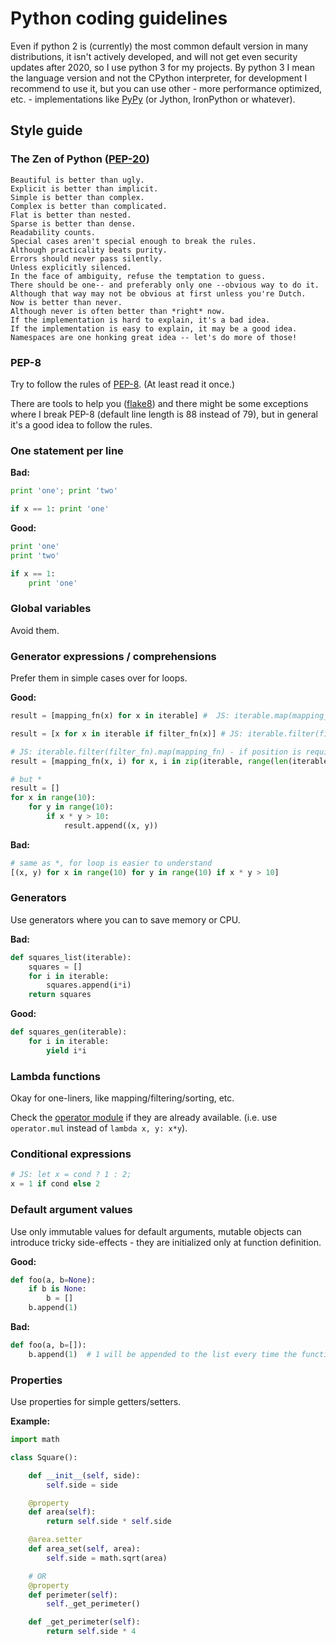 # Python coding guidelines

Even if python 2 is (currently) the most common default version in many distributions, it isn't actively developed, and will not get even security updates after 2020, so I use python 3 for my projects.
By python 3 I mean the language version and not the CPython interpreter, for development I recommend to use it, but you can use other - more performance optimized, etc. - implementations like [PyPy](https://pypy.org/) (or Jython, IronPython or whatever).

## Style guide

### The Zen of Python ([PEP-20](https://www.python.org/dev/peps/pep-0020/))

```
Beautiful is better than ugly.
Explicit is better than implicit.
Simple is better than complex.
Complex is better than complicated.
Flat is better than nested.
Sparse is better than dense.
Readability counts.
Special cases aren't special enough to break the rules.
Although practicality beats purity.
Errors should never pass silently.
Unless explicitly silenced.
In the face of ambiguity, refuse the temptation to guess.
There should be one-- and preferably only one --obvious way to do it.
Although that way may not be obvious at first unless you're Dutch.
Now is better than never.
Although never is often better than *right* now.
If the implementation is hard to explain, it's a bad idea.
If the implementation is easy to explain, it may be a good idea.
Namespaces are one honking great idea -- let's do more of those!
```

### PEP-8

Try to follow the rules of [PEP-8](https://www.python.org/dev/peps/pep-0008/). (At least read it once.)

There are tools to help you ([flake8](http://flake8.pycqa.org/)) and there might be some exceptions where I break PEP-8 (default line length is 88 instead of 79), but in general it's a good idea to follow the rules.

### One statement per line

**Bad:**
```python
print 'one'; print 'two'

if x == 1: print 'one'
```

**Good:**
```python
print 'one'
print 'two'

if x == 1:
    print 'one'
```

### Global variables

Avoid them.

### Generator expressions / comprehensions

Prefer them in simple cases over for loops.

**Good:**
```python
result = [mapping_fn(x) for x in iterable] #  JS: iterable.map(mapping_fn)

result = [x for x in iterable if filter_fn(x)] # JS: iterable.filter(filter_fn)

# JS: iterable.filter(filter_fn).map(mapping_fn) - if position is required as well
result = [mapping_fn(x, i) for x, i in zip(iterable, range(len(iterable)) if filter_fn(x, i)]

# but *
result = []
for x in range(10):
    for y in range(10):
        if x * y > 10:
            result.append((x, y))
```

**Bad:**
```python
# same as *, for loop is easier to understand
[(x, y) for x in range(10) for y in range(10) if x * y > 10]
```

### Generators

Use generators where you can to save memory or CPU.

**Bad:**
```python
def squares_list(iterable):
    squares = []
    for i in iterable:
        squares.append(i*i)
    return squares
```

**Good:**
```python
def squares_gen(iterable):
    for i in iterable:
        yield i*i
```

### Lambda functions

Okay for one-liners, like mapping/filtering/sorting, etc.

Check the [operator module](https://docs.python.org/3/library/operator.html) if they are already available. (i.e. use `operator.mul` instead of `lambda x, y: x*y`).

### Conditional expressions

```python
# JS: let x = cond ? 1 : 2;
x = 1 if cond else 2
```

### Default argument values

Use only immutable values for default arguments, mutable objects can introduce tricky side-effects - they are initialized only at function definition.

**Good:**
```python
def foo(a, b=None):
    if b is None:
        b = []
    b.append(1)
```

**Bad:**
```python
def foo(a, b=[]):
    b.append(1)  # 1 will be appended to the list every time the function is called, [1, 1, 1, ...]
```

### Properties

Use properties for simple getters/setters.

**Example:**
```python
import math

class Square():

    def __init__(self, side):
        self.side = side

    @property
    def area(self):
        return self.side * self.side

    @area.setter
    def area_set(self, area):
        self.side = math.sqrt(area)

    # OR
    @property
    def perimeter(self):
        self._get_perimeter()

    def _get_perimeter(self):
        return self.side * 4
```